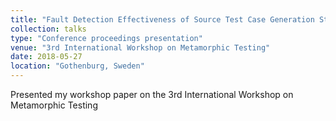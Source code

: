 ```yaml
---
title: "Fault Detection Effectiveness of Source Test Case Generation Strategies for Metamorphic Testing"
collection: talks
type: "Conference proceedings presentation"
venue: "3rd International Workshop on Metamorphic Testing"
date: 2018-05-27
location: "Gothenburg, Sweden"
---
```


Presented my workshop paper on the 3rd International Workshop on Metamorphic Testing
